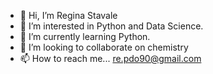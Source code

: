 - 👋 Hi, I’m Regina Stavale
- 👀 I’m interested in Python and Data Science.
- 🌱 I’m currently learning Python.
- 💞️ I’m looking to collaborate on chemistry
- 📫 How to reach me... re.pdo90@gmail.com

<!---
re-chem/re-chem is a ✨ special ✨ repository because its `README.md` (this file) appears on your GitHub profile.
You can click the Preview link to take a look at your changes.
--->
